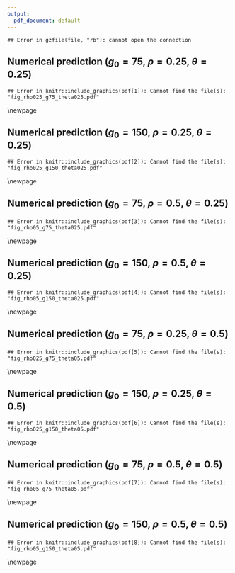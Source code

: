 ```yaml
---
output:
  pdf_document: default
---
```





```
## Error in gzfile(file, "rb"): cannot open the connection
```

## Numerical prediction ($g_0=75$, $\rho=0.25$, $\theta=0.25$)


```
## Error in knitr::include_graphics(pdf[1]): Cannot find the file(s): "fig_rho025_g75_theta025.pdf"
```

\newpage

## Numerical prediction ($g_0=150$, $\rho=0.25$, $\theta=0.25$)


```
## Error in knitr::include_graphics(pdf[2]): Cannot find the file(s): "fig_rho025_g150_theta025.pdf"
```

\newpage

## Numerical prediction ($g_0=75$, $\rho=0.5$, $\theta=0.25$)


```
## Error in knitr::include_graphics(pdf[3]): Cannot find the file(s): "fig_rho05_g75_theta025.pdf"
```

\newpage

## Numerical prediction ($g_0=150$, $\rho=0.5$, $\theta=0.25$)


```
## Error in knitr::include_graphics(pdf[4]): Cannot find the file(s): "fig_rho05_g150_theta025.pdf"
```

\newpage

## Numerical prediction ($g_0=75$, $\rho=0.25$, $\theta=0.5$)


```
## Error in knitr::include_graphics(pdf[5]): Cannot find the file(s): "fig_rho025_g75_theta05.pdf"
```

\newpage

## Numerical prediction ($g_0=150$, $\rho=0.25$, $\theta=0.5$)


```
## Error in knitr::include_graphics(pdf[6]): Cannot find the file(s): "fig_rho025_g150_theta05.pdf"
```

\newpage

## Numerical prediction ($g_0=75$, $\rho=0.5$, $\theta=0.5$)


```
## Error in knitr::include_graphics(pdf[7]): Cannot find the file(s): "fig_rho05_g75_theta05.pdf"
```

\newpage

## Numerical prediction ($g_0=150$, $\rho=0.5$, $\theta=0.5$)


```
## Error in knitr::include_graphics(pdf[8]): Cannot find the file(s): "fig_rho05_g150_theta05.pdf"
```

\newpage

